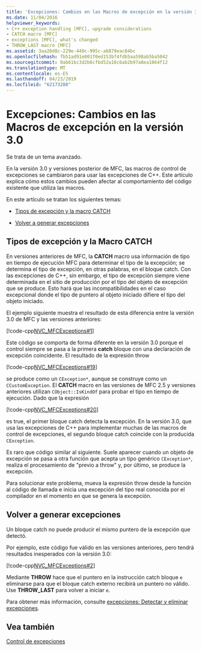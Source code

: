 ```yaml
---
title: 'Excepciones: Cambios en las Macros de excepción en la versión 3.0'
ms.date: 11/04/2016
helpviewer_keywords:
- C++ exception handling [MFC], upgrade considerations
- CATCH macro [MFC]
- exceptions [MFC], what's changed
- THROW_LAST macro [MFC]
ms.assetid: 3aa20d8c-229e-449c-995c-ab879eac84bc
ms.openlocfilehash: fb51ad91e001f0ed153bf4fdb5aa598ab5ba5042
ms.sourcegitcommit: 0ab61bc3d2b6cfbd52a16c6ab2b97a8ea1864f12
ms.translationtype: MT
ms.contentlocale: es-ES
ms.lasthandoff: 04/23/2019
ms.locfileid: "62173288"
---
```

# <a name="exceptions-changes-to-exception-macros-in-version-30"></a>Excepciones: Cambios en las Macros de excepción en la versión 3.0

Se trata de un tema avanzado.

En la versión 3.0 y versiones posterior de MFC, las macros de control de excepciones se cambiaron para usar las excepciones de C++. Este artículo explica cómo estos cambios pueden afectar al comportamiento del código existente que utiliza las macros.

En este artículo se tratan los siguientes temas:

- [Tipos de excepción y la macro CATCH](#_core_exception_types_and_the_catch_macro)

- [Volver a generar excepciones](#_core_re.2d.throwing_exceptions)

##  <a name="_core_exception_types_and_the_catch_macro"></a> Tipos de excepción y la Macro CATCH

En versiones anteriores de MFC, la **CATCH** macro usa información de tipo en tiempo de ejecución MFC para determinar el tipo de la excepción; se determina el tipo de excepción, en otras palabras, en el bloque catch. Con las excepciones de C++, sin embargo, el tipo de excepción siempre viene determinada en el sitio de producción por el tipo del objeto de excepción que se produce. Esto hará que las incompatibilidades en el caso excepcional donde el tipo de puntero al objeto iniciado difiere el tipo del objeto iniciado.

El ejemplo siguiente muestra el resultado de esta diferencia entre la versión 3.0 de MFC y las versiones anteriores:

[!code-cpp[NVC_MFCExceptions#1](../mfc/codesnippet/cpp/exceptions-changes-to-exception-macros-in-version-3-0_1.cpp)]

Este código se comporta de forma diferente en la versión 3.0 porque el control siempre se pasa a la primera **catch** bloque con una declaración de excepción coincidente. El resultado de la expresión throw

[!code-cpp[NVC_MFCExceptions#19](../mfc/codesnippet/cpp/exceptions-changes-to-exception-macros-in-version-3-0_2.cpp)]

se produce como un `CException*`, aunque se construye como un `CCustomException`. El **CATCH** macro en las versiones de MFC 2.5 y versiones anteriores utilizan `CObject::IsKindOf` para probar el tipo en tiempo de ejecución. Dado que la expresión

[!code-cpp[NVC_MFCExceptions#20](../mfc/codesnippet/cpp/exceptions-changes-to-exception-macros-in-version-3-0_3.cpp)]

es true, el primer bloque catch detecta la excepción. En la versión 3.0, que usa las excepciones de C++ para implementar muchas de las macros de control de excepciones, el segundo bloque catch coincide con la producida `CException`.

Es raro que código similar al siguiente. Suele aparecer cuando un objeto de excepción se pasa a otra función que acepta un tipo genérico `CException*`, realiza el procesamiento de "previo a throw" y, por último, se produce la excepción.

Para solucionar este problema, mueva la expresión throw desde la función al código de llamada e inicia una excepción del tipo real conocida por el compilador en el momento en que se genera la excepción.

##  <a name="_core_re.2d.throwing_exceptions"></a> Volver a generar excepciones

Un bloque catch no puede producir el mismo puntero de la excepción que detectó.

Por ejemplo, este código fue válido en las versiones anteriores, pero tendrá resultados inesperados con la versión 3.0:

[!code-cpp[NVC_MFCExceptions#2](../mfc/codesnippet/cpp/exceptions-changes-to-exception-macros-in-version-3-0_4.cpp)]

Mediante **THROW** hace que el puntero en la instrucción catch bloque `e` eliminarse para que el bloque catch externo recibirá un puntero no válido. Use **THROW_LAST** para volver a iniciar `e`.

Para obtener más información, consulte [excepciones: Detectar y eliminar excepciones](../mfc/exceptions-catching-and-deleting-exceptions.md).

## <a name="see-also"></a>Vea también

[Control de excepciones](../mfc/exception-handling-in-mfc.md)
